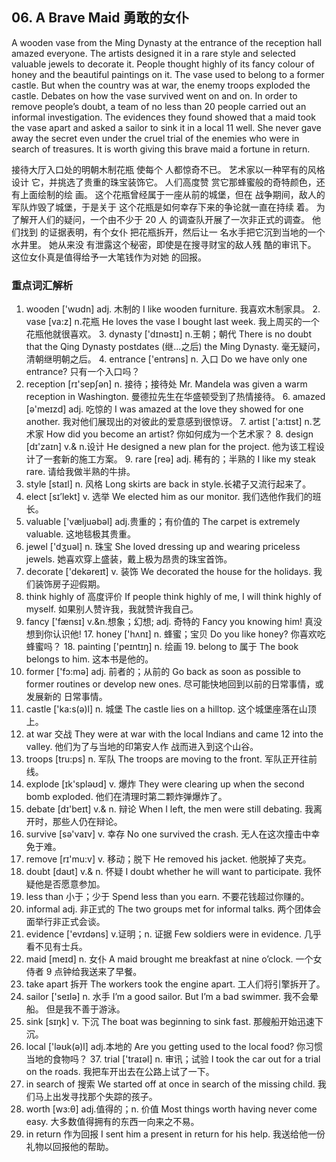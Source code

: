 ## 06. A Brave Maid 勇敢的女仆

A wooden vase from the Ming Dynasty at the entrance of the reception hall amazed everyone. The artists designed it in a rare style and selected valuable jewels to decorate it. People thought highly of its fancy colour of honey and the beautiful paintings on it. The vase used to belong to a former castle. But when the country was at war, the enemy troops exploded the castle. Debates on how the vase survived went on and on. In order to remove people’s doubt, a team of no less than 20 people carried out an informal investigation. The evidences they found showed that a maid took the vase apart and asked a sailor to sink it in a local 11 well. She never gave away the secret even under the cruel trial of the enemies who were in search of treasures. It is worth giving this brave maid a fortune in return.

接待大厅入口处的明朝木制花瓶 使每个 人都惊奇不已。
艺术家以一种罕有的风格设计 它，并挑选了贵重的珠宝装饰它。
人们高度赞 赏它那蜂蜜般的奇特颜色，还有上面绘制的绘 画。
 这个花瓶曾经属于一座从前的城堡，但在 战争期间，敌人的军队炸毁了城堡，于是关于 这个花瓶是如何幸存下来的争论就一直在持续 着。
为了解开人们的疑问，一个由不少于 20 人 的调查队开展了一次非正式的调查。
他们找到 的证据表明，有个女仆 把花瓶拆开，然后让一 名水手把它沉到当地的一个水井里。
她从来没 有泄露这个秘密，即使是在搜寻财宝的敌人残 酷的审讯下。
 这位女仆真是值得给予一大笔钱作为对她 的回报。

### 重点词汇解析

  1. wooden ['wʊdn] adj. 木制的 I like wooden furniture. 我喜欢木制家具。
    2. vase [va:z] n.花瓶 He loves the vase I bought last week. 我上周买的一个花瓶他就很喜欢。
    3. dynasty ['dɪnəstɪ] n.王朝；朝代 There is no doubt that the Qing Dynasty postdates (继...之后) the Ming Dynasty. 毫无疑问，清朝继明朝之后。
    4. entrance ['entrəns] n. 入口 Do we have only one entrance? 只有一个入口吗？
  5. reception [rɪ'sepʃən] n. 接待；接待处 Mr. Mandela was given a warm reception in Washington. 曼德拉先生在华盛顿受到了热情接待。
    6. amazed [ə'meɪzd] adj. 吃惊的 I was amazed at the love they showed for one another. 我对他们展现出的对彼此的爱意感到很惊讶。
    7. artist ['a:tɪst] n.艺术家 How did you become an artist? 你如何成为一个艺术家？ 8. design [dɪ'zaɪn] v.& n.设计 He designed a new plan for the project. 他为该工程设计了一套新的施工方案。
    9. rare [reə] adj. 稀有的；半熟的 I like my steak rare. 请给我做半熟的牛排。
  10. style [staɪl] n. 风格 Long skirts are back in style.长裙子又流行起来了。
  11. elect [sɪ’lekt] v. 选举 We elected him as our monitor. 我们选他作我们的班长。
  12. valuable ['væljuəbəl] adj.贵重的；有价值的 The carpet is extremely valuable. 这地毯极其贵重。
  13. jewel ['dʒuəl] n. 珠宝 She loved dressing up and wearing priceless jewels. 她喜欢穿上盛装，戴上极为昂贵的珠宝首饰。
  14. decorate ['dekəreɪt] v. 装饰 We decorated the house for the holidays. 我们装饰房子迎假期。
  15. think highly of 高度评价 If people think highly of me, I will think highly of myself. 如果别人赞许我，我就赞许我自己。
  16. fancy ['fænsɪ] v.&n.想象；幻想; adj. 奇特的 Fancy you knowing him! 真没想到你认识他! 17. honey ['hʌnɪ] n. 蜂蜜；宝贝 Do you like honey? 你喜欢吃蜂蜜吗？ 18. painting ['peɪntɪŋ] n. 绘画 19. belong to 属于 The book belongs to him. 这本书是他的。
  20. former ['fɔ:mə] adj. 前者的；从前的 Go back as soon as possible to former routines or develop new ones. 尽可能快地回到以前的日常事情，或发展新的 日常事情。
  21. castle ['ka:s(ə)l] n. 城堡 The castle lies on a hilltop. 这个城堡座落在山顶上。
  22. at war 交战 They were at war with the local Indians and came 12 into the valley. 他们为了与当地的印第安人作 战而进入到这个山谷。
  23. troops [tru:ps] n. 军队 The troops are moving to the front. 军队正开往前线。
  24. explode [ɪk'spləʊd] v. 爆炸 They were clearing up when the second bomb exploded. 他们在清理时第二颗炸弹爆炸了。
  25. debate [dɪ'beɪt] v.& n. 辩论 When I left, the men were still debating. 我离开时，那些人仍在辩论。
  26. survive [sə'vaɪv] v. 幸存 No one survived the crash. 无人在这次撞击中幸免于难。
  27. remove [rɪ'mu:v] v. 移动；脱下 He removed his jacket. 他脱掉了夹克。
  28. doubt [daʊt] v.& n. 怀疑 I doubt whether he will want to participate. 我怀疑他是否愿意参加。
  29. less than 小于；少于 Spend less than you earn. 不要花钱超过你赚的。
  30. informal adj. 非正式的 The two groups met for informal talks. 两个团体会面举行非正式会谈。
  31. evidence ['evɪdəns] v.证明；n. 证据 Few soldiers were in evidence. 几乎看不见有士兵。
  32. maid [meɪd] n. 女仆 A maid brought me breakfast at nine o’clock. 一个女侍者 9 点钟给我送来了早餐。
  33. take apart 拆开 The workers took the engine apart. 工人们将引擎拆开了。
  34. sailor ['seɪlə] n. 水手 I’m a good sailor. But I’m a bad swimmer. 我不会晕船。
 但是我不善于游泳。
 35. sink [sɪŋk] v. 下沉 The boat was beginning to sink fast. 那艘船开始迅速下沉。
 36. local ['ləʊk(ə)l] adj.本地的 Are you getting used to the local food? 你习惯当地的食物吗？ 37. trial ['traɪəl] n. 审讯；试验 I took the car out for a trial on the roads. 我把车开出去在公路上试了一下。
 38. in search of 搜索 We started off at once in search of the missing child. 我们马上出发寻找那个失踪的孩子。
 39. worth [wɜ:θ] adj.值得的；n. 价值 Most things worth having never come easy. 大多数值得拥有的东西一向来之不易。
 40. in return 作为回报 I sent him a present in return for his help. 我送给他一份礼物以回报他的帮助。
